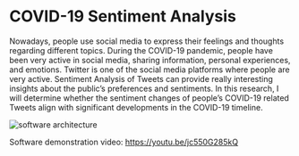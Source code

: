 # COVID-19 Sentiment Analysis

Nowadays, people use social media to express their feelings and thoughts regarding different topics. During the COVID-19 pandemic, people have been very active in social media, sharing information, personal experiences, and emotions. Twitter is one of the social media platforms where people are very active. Sentiment Analysis of Tweets can provide really interesting insights about the public’s preferences and sentiments. In this research, I will determine whether the sentiment changes of people’s COVID-19 related Tweets align with significant developments in the COVID-19 timeline.

![software architecture](https://user-images.githubusercontent.com/60153931/165425454-b628c360-ac8b-4d2e-bb02-b3733f13d082.jpg)

Software demonstration video: 
https://youtu.be/jc550G285kQ
